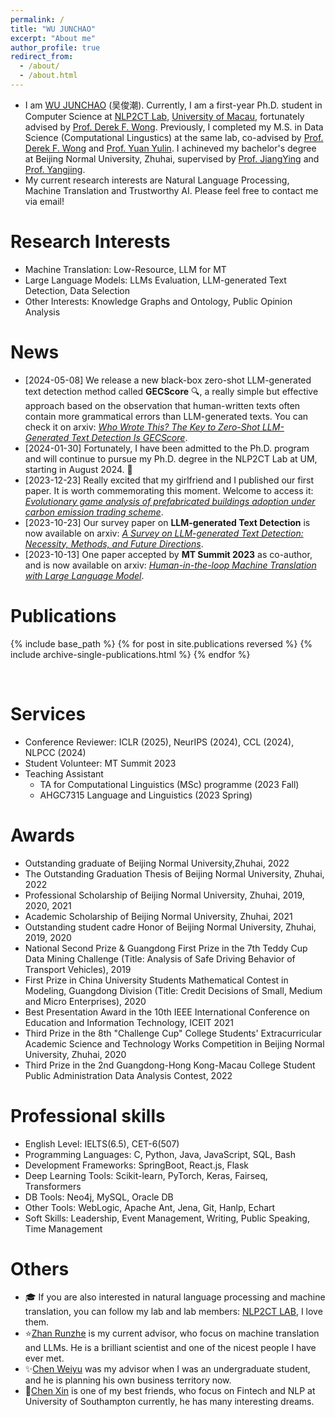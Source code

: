 ```yaml
---
permalink: /
title: "WU JUNCHAO"
excerpt: "About me"
author_profile: true
redirect_from: 
  - /about/
  - /about.html
---
```


- I am [WU JUNCHAO](https://junchaoiu.github.io) (吴俊潮). Currently, I am a first-year Ph.D. student in Computer Science at [NLP2CT Lab](http://nlp2ct.cis.umac.mo/), [University of Macau](https://www.um.edu.mo/), fortunately advised by [Prof. Derek F. Wong](https://www.fst.um.edu.mo/personal/derek-wong/). Previously, I completed my M.S. in Data Science (Computational Lingustics) at the same lab, co-advised by [Prof. Derek F. Wong](https://www.fst.um.edu.mo/personal/derek-wong/) and [Prof. Yuan Yulin](https://fah.um.edu.mo/yuan-yulin/). I achineved my bachelor's degree at Beijing Normal University, Zhuhai, supervised by [Prof. JiangYing](https://rsgyy.bnu.edu.cn/yjjg/glcxyjzx/glcxyjzxrcdw/97671.html) and [Prof. Yangjing](https://rsgyy.bnu.edu.cn/yjjg/yykxyjzx/rcdw2/97903.html). 
- My current research interests are Natural Language Processing, Machine Translation and Trustworthy AI. Please feel free to contact me via email!

Research Interests
======
- Machine Translation: Low-Resource, LLM for MT
- Large Language Models: LLMs Evaluation, LLM-generated Text Detection, Data Selection
- Other Interests: Knowledge Graphs and Ontology, Public Opinion Analysis

News
======
- [2024-05-08] We release a new black-box zero-shot LLM-generated text detection method called **GECScore** 🔍, a really simple but effective approach based on the observation that human-written texts often contain more grammatical errors than LLM-generated texts. You can check it on arxiv: *[Who Wrote This? The Key to Zero-Shot LLM-Generated Text Detection Is GECScore](https://arxiv.org/abs/2405.04286)*. 
- [2024-01-30] Fortunately, I have been admitted to the Ph.D. program and will continue to pursue my Ph.D. degree in the NLP2CT Lab at UM, starting in August 2024. 💪
- [2023-12-23] Really excited that my girlfriend and I published our first paper. It is worth commemorating this moment. Welcome to access it: *[Evolutionary game analysis of prefabricated buildings adoption under carbon emission trading scheme](https://www.sciencedirect.com/science/article/pii/S0360132323011484)*.
- [2023-10-23] Our survey paper on **LLM-generated Text Detection** is now available on arxiv: *[A Survey on LLM-generated Text Detection: Necessity, Methods, and Future Directions](https://arxiv.org/abs/2310.14724)*.
- [2023-10-13] One paper accepted by **MT Summit 2023** as co-author, and is now available on arxiv: *[Human-in-the-loop Machine Translation with Large Language Model](https://arxiv.org/abs/2310.08908)*. 

Publications
======
{% include base_path %}
{% for post in site.publications reversed %}
  {% include archive-single-publications.html %}
{% endfor %}

<br/>

Services
======
- Conference Reviewer: ICLR (2025), NeurIPS (2024), CCL (2024), NLPCC (2024)
- Student Volunteer: MT Summit 2023
- Teaching Assistant
  - TA for Computational Linguistics (MSc) programme (2023 Fall)
  - AHGC7315 Language and Linguistics (2023 Spring)




Awards
======
- Outstanding graduate of Beijing Normal University,Zhuhai, 2022
- The Outstanding Graduation Thesis of Beijing Normal University, Zhuhai, 2022
- Professional Scholarship of Beijing Normal University, Zhuhai, 2019, 2020, 2021
- Academic Scholarship of Beijing Normal University, Zhuhai, 2021
- Outstanding student cadre Honor of Beijing Normal University, Zhuhai, 2019, 2020
- National Second Prize & Guangdong First Prize in the 7th Teddy Cup Data Mining Challenge (Title: Analysis of Safe Driving Behavior of Transport Vehicles), 2019
- First Prize in China University Students Mathematical Contest in Modeling, Guangdong Division (Title: Credit Decisions of Small, Medium and Micro Enterprises), 2020
- Best Presentation Award in the 10th IEEE International Conference on Education and Information Technology, ICEIT 2021
- Third Prize in the 8th "Challenge Cup" College Students' Extracurricular Academic Science and Technology Works Competition in Beijing Normal University, Zhuhai, 2020
- Third Prize in the 2nd Guangdong-Hong Kong-Macau College Student Public Administration Data Analysis Contest, 2022

Professional skills
======
* English Level: IELTS(6.5), CET-6(507)
* Programming Languages: C, Python, Java, JavaScript, SQL, Bash
* Development Frameworks: SpringBoot, React.js, Flask
* Deep Learning Tools: Scikit-learn, PyTorch, Keras, Fairseq, Transformers
* DB Tools: Neo4j, MySQL, Oracle DB
* Other Tools: WebLogic, Apache Ant, Jena, Git, Hanlp, Echart
* Soft Skills: Leadership, Event Management, Writing, Public Speaking, Time Management

Others
======
- 🎓 If you are also interested in natural language processing and machine translation, you can follow my lab and lab members: [NLP2CT LAB](http://nlp2ct.cis.um.edu.mo/), I love them.
- ⭐[Zhan Runzhe](https://runzhe.me/) is my current advisor, who focus on machine translation and LLMs. He is a brilliant scientist and one of the nicest people I have ever met.
- ✨[Chen Weiyu](https://github.com/weiyuchens) was my advisor when I was an undergraduate student, and he is planning his own business territory now.
- 🌈[Chen Xin](https://github.com/Chen-X666) is one of my best friends, who focus on Fintech and NLP at University of Southampton currently, he has many interesting dreams.
